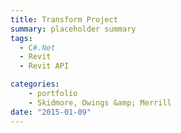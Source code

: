 ```yaml
---
title: Transform Project
summary: placeholder summary
tags:
  - C#.Net
  - Revit
  - Revit API

categories:
    - portfolio
    - Skidmore, Owings &amp; Merrill
date: "2015-01-09"
---
```

